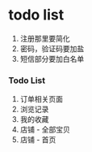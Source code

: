 # todo list

1. 注册那里要简化
2. 密码，验证码要加盐
3. 短信部分要加白名单

### Todo List

1. 订单相关页面
2. 浏览记录
3. 我的收藏
4. 店铺 - 全部宝贝
5. 店铺 - 首页
